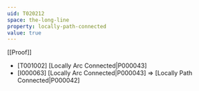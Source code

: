 ```yaml
---
uid: T020212
space: the-long-line
property: locally-path-connected
value: true
---
```

[[Proof]]

* [T001002] [Locally Arc Connected|P000043]
* [I000063] [Locally Arc Connected|P000043] => [Locally Path Connected|P000042]

